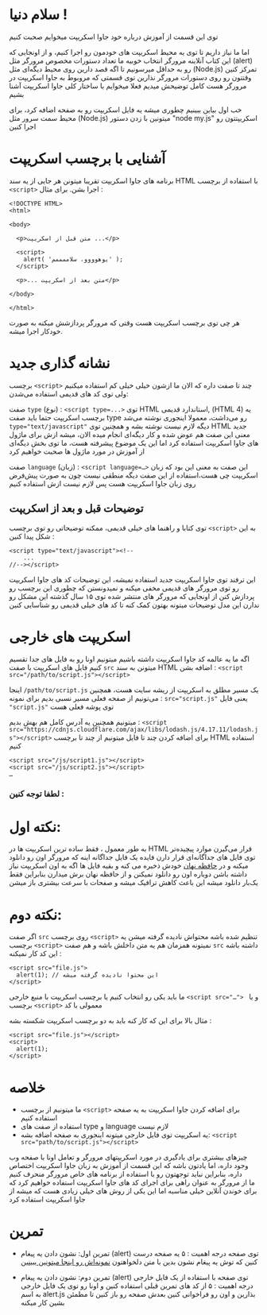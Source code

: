 # سلام دنیا !
توی این قسمت از آموزش درباره خود جاوا اسکریپت میخوایم صحبت کنیم 

اما ما نیاز داریم تا توی یه محیط اسکریپت های خودمون رو اجرا کنیم، و از اونجایی که این کتاب آنلاینه مرورگر انتخاب خوبیه 
ما تعداد دستورات مخصوص مرورگر مثل (alert) رو به حداقل میرسونیم تا اگه قصد دارین روی محیط دیگه‌ای مثل (Node.js) تمرکز کنین وقتتون رو روی دستورات مرورگر نذارین
توی قسمتی که مروبوط به جاوا اسکریپت در مرورگر هست کامل توضیحش میدیم فعلا میخوایم با ساختار کلی جاوا اسکریپت آشنا بشیم

خب اول بیاین ببینیم چطوری میشه یه فایل اسکریپت رو به صفحه اضافه کرد، برای محیط سمت سرور مثل (Node.js) میتونین با زدن دستور "node my.js" اسکریپتتون رو اجرا کنین 

# آشنایی با برچسب اسکریپت 
برنامه های جاوا اسکریپت تقریبا میتونن هر جایی از یه سند HTML با استفاده از برچسب `<script>` اجرا بشن.
برای مثال :

```
<!DOCTYPE HTML>
<html>

<body>

  <p>متن قبل از اسکریپت ...</p>

  <script>
    alert( 'یوهوووو، سلاممممم' );
  </script>

  <p>... متن بعد از اسکریپت</p>

</body>

</html>
```
هر چی توی برچسب اسکریپت هست وقتی که مرورگر پردازشش میکنه به صورت خودکار اجرا میشه.

# نشانه گذاری جدید
برچسب `<script>` چند تا صفت داره که الان ما ازشون خیلی خیلی کم استفاده میکنیم ولی توی کد های قدیمی استفاده می‌شدن: 

صفت `type` (نوع) : `<script type=...>` 
توی HTML استاندارد قدیمی, (HTML 4) یه برچسب اسکریپت حتما باید صفت type رو می‌داشت، معمولا اینجوری نوشته می‌شد `type="text/javascript"` 
دیگه لازم نیست نوشته بشه و همچنین توی HTML جدید معنی این صفت هم عوض شده و کار دیگه‌ای انجام میده
الان، میشه ازش برای ماژول های جاوا اسکریپت استفاده کرد اما این یک موضوع پیشرفته هست، ما توی بخش دیگه‌ای از آموزش در مورد ماژول ها صحبت خواهیم کرد

صفت `language` (زبان) :‌ `<script language=…>`
این صفت به معنی این بود که زبان اسکریپت چی هست،استفاده از این صفت دیگه منطقی نیست چون به صورت پیش‌فرض روی زبان جاوا اسکریپت هست پس لازم نیست ازش استفاده کنیم

##  توضیحات قبل و بعد از اسکریپت
توی کتابا و راهنما های خیلی قدیمی، ممکنه توضیحاتی رو توی برچسب `<script>` به این شکل پیدا کنین :

```
<script type="text/javascript"><!--
    ...
//--></script>

```

این ترفند توی جاوا اسکریپت جدید استفاده نمیشه، این توضیحات کد های جاوا اسکریپت رو توی مرورگر های قدیمی مخفی میکنه و نمیدونستن که چطوری این برچسب رو پردازش کنن از اونجایی
که مرورگر های منتشر شده توی ۱۵ سال گذشته این مشکل رو ندارن این مدل توضیحات میتونه بهتون کمک کنه تا کد های خیلی قدیمی رو شناسایی کنین

# اسکریپت های خارجی 
اگه ما یه عالمه کد جاوا اسکریپت داشته باشیم میتونیم اونا رو به فایل های جدا تقسیم کنیم 
فایل های اسکریپت با صفت `src` میتونن به سند HTML اضافه بشن :
`<script src="/path/to/script.js"></script>`

اینجا `/path/to/script.js` یک مسیر مطلق به اسکریپت از ریشه سایت هست، همچنین می‌تونیم از صفحه فعلی مسیر نسبی بدیم برای نمونه :‌ `src="script.js"` یعنی فایل `"script.js"`
توی پوشه فعلی هست

میتونیم همچنین یه آدرس کامل هم بهش بدیم : 
`<script src="https://cdnjs.cloudflare.com/ajax/libs/lodash.js/4.17.11/lodash.js"></script>`
برای اضافه کردن چند تا فایل میتونیم از چند تا برچسب HTML استفاده کنیم 
```
<script src="/js/script1.js"></script>
<script src="/js/script2.js"></script>
…
```

### لطفا توجه کنین :

# نکته اول: 
به طور معمول ، فقط ساده ترین اسکریپت ها در HTML قرار می‌گیرن موارد پیچیده‌تر توی فایل‌ های جداگانه‌ای قرار دارن
فایده یک فایل جداگانه اینه که مرورگر اون رو دانلود میکنه و در [حافظه نهان](https://fa.wikipedia.org/wiki/%D8%AD%D8%A7%D9%81%D8%B8%D9%87_%D9%86%D9%87%D8%A7%D9%86_%D9%88%D8%A8) خودش ذخیره می کنه
و بقیه فایل ها اگه به اون اسکریپت نیاز داشته باشن دوباره اون رو دانلود نمیکنن و از حافظه نهان برش میدارن بنابراین فقط یک‌بار دانلود میشه
این باعث کاهش ترافیک میشه و صفحات با سرعت بیشتری باز میشن 

# نکته دوم: 
اگر صفت `src` روی برچسب `<script>` تنظیم شده باشه محتواش نادیده گرفته میشن 
یه برچسب `<script>` نمیتونه همزمان هم یه متن داخلش باشه و هم صفت `src`  داشته باشه 
این کد کار نمیکنه :‌

```
<script src="file.js">
  alert(1); // این محتوا نادیده گرفته میشه 
</script>
```

ما باید یکی رو انتخاب کنیم یا برچسب اسکریپت با منبع خارجی  `<script src="…"> ` و یا برچسب `<script>` معمولی با کد 

مثال بالا برای این که کار کنه باید به دو برچسب اسکریپت شکسته بشه :‌

```
<script src="file.js"></script>
<script>
  alert(1);
</script>
```

# خلاصه
- ما میتونیم از برچسب `<script>` برای اضافه کردن جاوا اسکریپت به یه صفحه استفاده کنیم
- استفاده از صفت های type و language لازم نیست 
- یه اسکریپت توی فایل خارجی میتونه اینجوری به صفحه اضافه بشه: `<script src="path/to/script.js"></script>`

چیزهای بیشتری برای یادگیری در مورد اسکریپتهای مرورگر و تعامل اونا با صفحه وب وجود داره، اما یادتون باشه که این قسمت از آموزش به زبان جاوا اسکریپت اختصاص داره، بنابراین نباید توجهتون رو با استفاده از برنامه های خاص مرورگر منحرف کنیم  
ما از مرورگر به عنوان راهی برای اجرای کد های جاوا اسکریپت استفاده خواهیم کرد که برای خوندن آنلاین خیلی مناسبه اما این یکی از روش های خیلی زیادی هست که میشه از جاوا اسکریپت استفاده کرد 
 
 
# تمرین 
- تمرین اول: نشون دادن یه پیغام (alert) توی صفحه 
درجه اهمیت ‌: ۵
یه صفحه درست کنین که توش یه پیغام نشون بدین با متن دلخواهتون
[نمونه‌اش رو اینجا میتونین ببینین](https://en.js.cx/task/hello-alert/solution/)


- تمرین دوم: نشون دادن یه پیغام (alert) توی صفحه با استفاده از یک فایل خارجی 
درجه اهمیت ‌: ۵
از کد های تمرین قبلی استفاده کنین و اونا رو توی یک فایل خارجی به اسم alert.js بذارین و اون رو فراخوانی کنین 
بعدش صفحه رو باز کنین تا مطمئن بشین کار میکنه 


